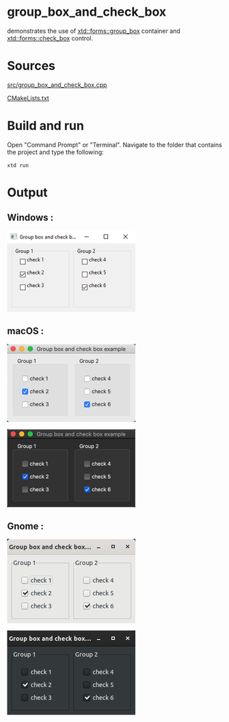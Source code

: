 # group_box_and_check_box

demonstrates the use of [xtd::forms::group_box](../../../src/xtd_forms/include/xtd/forms/group_box.hpp) container and  [xtd::forms::check_box](../../../src/xtd_forms/include/xtd/forms/check_box.hpp) control.

# Sources

[src/group_box_and_check_box.cpp](src/group_box_and_check_box.cpp)

[CMakeLists.txt](CMakeLists.txt)

# Build and run

Open "Command Prompt" or "Terminal". Navigate to the folder that contains the project and type the following:

```shell
xtd run
```

# Output

## Windows :

![Screenshot](../../../docs/pictures/examples/group_box_and_check_box_w.png)

## macOS :

![Screenshot](../../../docs/pictures/examples/group_box_and_check_box_m.png)

![Screenshot](../../../docs/pictures/examples/group_box_and_check_box_md.png)

## Gnome :

![Screenshot](../../../docs/pictures/examples/group_box_and_check_box_g.png)

![Screenshot](../../../docs/pictures/examples/group_box_and_check_box_gd.png)

